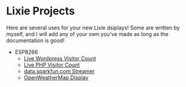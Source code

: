 # Lixie Projects
Here are several uses for your new Lixie dsiplays! Some are written by myself, and I will add any of your own you've made as long as the documentation is good!

- ESP8266
  - [Live Wordpress Visitor Count
](https://github.com/connornishijima/Lixie-projects/tree/master/ESP8266/Live%20Wordpress%20Visitors)
  - [Live PHP Visitor Count
](https://github.com/connornishijima/Lixie-projects/tree/master/ESP8266/Live%20PHP%20Visitors)
  - [data.sparkfun.com Streamer](https://github.com/connornishijima/Lixie-projects/tree/master/ESP8266/data.sparkfun.com%20Streamer)
  - [OpenWeatherMap Display](https://github.com/connornishijima/Lixie-projects/tree/master/ESP8266/OpenWeatherMap%20Display)
